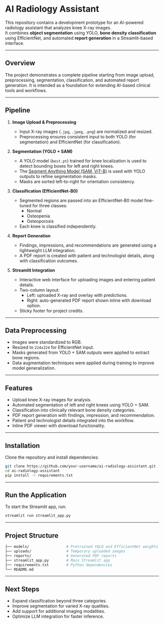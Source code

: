 # AI Radiology Assistant  

This repository contains a development prototype for an AI-powered radiology assistant that analyzes knee X-ray images.  
It combines **object segmentation** using YOLO, **bone density classification** using EfficientNet, and automated **report generation** in a Streamlit-based interface.  

---

## Overview  

The project demonstrates a complete pipeline starting from image upload, preprocessing, segmentation, classification, and automated report generation. It is intended as a foundation for extending AI-based clinical tools and workflows.  

---

## Pipeline  

1. **Image Upload & Preprocessing**  
   - Input X-ray images (`.jpg`, `.jpeg`, `.png`) are normalized and resized.  
   - Preprocessing ensures consistent input to both YOLO (for segmentation) and EfficientNet (for classification).  

2. **Segmentation (YOLO + SAM)**  
   - A YOLO model (`best.pt`) trained for knee localization is used to detect bounding boxes for left and right knees.  
   - The [Segment Anything Model (SAM, ViT-B)](https://dl.fbaipublicfiles.com/segment_anything/sam_vit_b_01ec64.pth) is used with YOLO outputs to refine segmentation masks.  
   - Masks are sorted left-to-right for orientation consistency.  

3. **Classification (EfficientNet-B0)**  
   - Segmented regions are passed into an EfficientNet-B0 model fine-tuned for three classes:  
     - Normal  
     - Osteopenia  
     - Osteoporosis  
   - Each knee is classified independently.  

4. **Report Generation**  
   - Findings, impressions, and recommendations are generated using a lightweight LLM integration.  
   - A PDF report is created with patient and technologist details, along with classification outcomes.  

5. **Streamlit Integration**  
   - Interactive web interface for uploading images and entering patient details.  
   - Two-column layout:  
     - Left: uploaded X-ray and overlay with predictions.  
     - Right: auto-generated PDF report shown inline with download option.  
   - Sticky footer for project credits.  

---

## Data Preprocessing  

- Images were standardized to RGB.  
- Resized to `224x224` for EfficientNet input.  
- Masks generated from YOLO + SAM outputs were applied to extract bone regions.  
- Data augmentation techniques were applied during training to improve model generalization.  

---

## Features  

- Upload knee X-ray images for analysis.  
- Automated segmentation of left and right knees using YOLO + SAM.  
- Classification into clinically relevant bone density categories.  
- PDF report generation with findings, impression, and recommendation.  
- Patient and technologist details integrated into the workflow.  
- Inline PDF viewer with download functionality.  

---

## Installation  

Clone the repository and install dependencies:  

```bash
git clone https://github.com/your-username/ai-radiology-assistant.git
cd ai-radiology-assistant
pip install -r requirements.txt
```
 ---
 
## Run the Application

To start the Streamlit app, run:

```bash
streamlit run streamlit_app.py
```

---

## Project Structure

``` bash
├── models/                 # Pretrained YOLO and EfficientNet weights
├── uploads/                # Temporary uploaded images
├── reports/                # Generated PDF reports
├── streamlit_app.py        # Main Streamlit app
├── requirements.txt        # Python dependencies
└── README.md
```

---

## Next Steps

- Expand classification beyond three categories.
- Improve segmentation for varied X-ray qualities.
- Add support for additional imaging modalities.
- Optimize LLM integration for faster inference.


